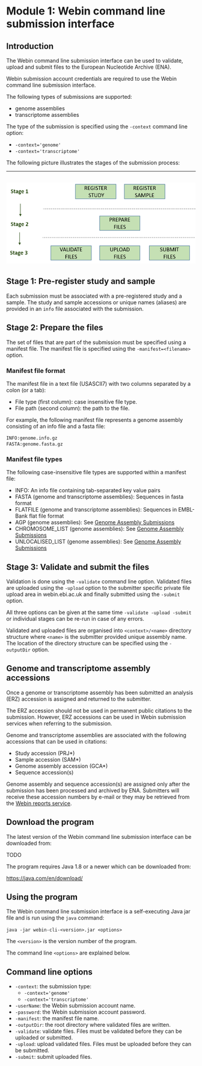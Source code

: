 # Module 1: Webin command line submission interface

## Introduction

The Webin command line submission interface can be used to validate, upload and submit files 
to the European Nucleotide Archive (ENA). 

Webin submission account credentials are required to use the Webin command line submission interface.

The following types of submissions are supported:

- genome assemblies
- transcriptome assemblies

The type of the submission is specified using the `-context` command line option:
- `-context='genome'` 
- `-context='transcriptome'` 

The following picture illustrates the stages of the submission process:

---    
![Submission process](images/webin-cli_01.png)
---

## Stage 1: Pre-register study and sample

Each submission must be associated with a pre-registered study and a sample. The study and sample 
accessions or unique names (aliases) are provided in an `info` file associated with the submission. 

## Stage 2: Prepare the files

The set of files that are part of the submission must be specified using a manifest file.
The manifest file is specified using the `-manifest=<filename>` option.

### Manifest file format

The manifest file in a text file (USASCII7) with two columns separated by a colon (or a tab):
- File type (first column): case insensitive file type.   
- File path (second column): the path to the file.

For example, the following manifest file represents a genome assembly consisting of an info file and a fasta file:

```
INFO:genome.info.gz
FASTA:genome.fasta.gz
``` 

### Manifest file types

The following case-insensitive file types are supported within a manifest file:

- INFO: An info file containing tab-separated key value pairs
- FASTA (genome and transcriptome assemblies): Sequences in fasta format
- FLATFILE (genome and transcriptome assemblies): Sequences in EMBL-Bank flat file format 
- AGP (genome assemblies): See [Genome Assembly Submissions](cli_02.md)
- CHROMOSOME_LIST (genome assemblies): See [Genome Assembly Submissions](cli_02.md)
- UNLOCALISED_LIST (genome assemblies): See [Genome Assembly Submissions](cli_02.md)

## Stage 3: Validate and submit the files

Validation is done using the `-validate` command line option. Validated files are 
uploaded using the `-upload` option to the submitter specific private file upload area 
in webin.ebi.ac.uk and finally submitted using the `-submit` option.

All three options can be given at the same time `-validate -upload -submit` or
individual stages can be re-run in case of any errors. 

Validated and uploaded files are organised into `<context>/<name>` directory structure where 
`<name>` is the submitter provided unique assembly name. The location of the directory structure
can be specified using the `-outputDir` option.

## Genome and transcriptome assembly accessions

Once a genome or transcriptome assembly has been submitted an analysis (ERZ) accession is
assigned and returned to the submitter. 

The ERZ accession should not be used in permanent public citations to the submission. However, ERZ
accessions can be used in Webin submission services when referring to the submission. 

Genome and transcriptome assemblies are associated with the following accessions that
can be used in citations:

- Study accession (PRJ*)
- Sample accession (SAM*)
- Genome assembly accession (GCA*)
- Sequence accession(s)

Genome assembly and sequence accession(s) are assigned only after the submission 
has been processed and archived by ENA. Submitters will receive these accession numbers by e-mail or 
they may be retrieved from the [Webin reports service](prog_10.md).

## Download the program

The latest version of the Webin command line submission interface can be downloaded from: 

TODO

The program requires Java 1.8 or a newer which can be downloaded from: 

<https://java.com/en/download/>

## Using the program

The  Webin command line submission interface is a self-executing Java jar file and is 
run using the `java` command:

`java -jar webin-cli-<version>.jar <options>` 

The `<version>` is the version number of the program. 

The command line `<options>` are explained below.

## Command line options

- `-context`: the submission type: 
    - `-context='genome'` 
    - `-context='transcriptome'` 
- `-userName`: the Webin submission account name.
- `-password`: the Webin submission account password.
- `-manifest`: the manifest file name.
- `-outputDir`: the root directory where validated files are written. 
- `-validate`: validate files. Files must be validated before they can be uploaded or submitted.
- `-upload`: upload validated files. Files must be uploaded before they can be submitted.
- `-submit`: submit uploaded files.
